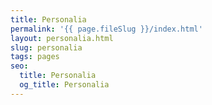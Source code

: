 ```yaml
---
title: Personalia
permalink: '{{ page.fileSlug }}/index.html'
layout: personalia.html
slug: personalia
tags: pages
seo:
  title: Personalia
  og_title: Personalia
---
```

